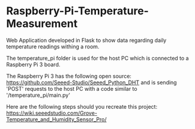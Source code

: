# Raspberry-Pi-Temperature-Measurement

Web Application developed in Flask to show data regarding daily temperature readings withing a room.

The temperature_pi folder is used for the host PC which is connected to a Raspberry Pi 3 board.

The Raspberry Pi 3 has the following open source: https://github.com/Seeed-Studio/Seeed_Python_DHT and is sending 'POST' requests to the host PC with a code similar to '/temperature_pi/main.py'

Here are the following steps should you recreate this project: https://wiki.seeedstudio.com/Grove-Temperature_and_Humidity_Sensor_Pro/
